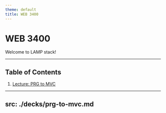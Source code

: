```yaml
---
theme: default
title: WEB 3400
---
```


# WEB 3400

Welcome to LAMP stack!

---

## Table of Contents

1. [Lecture: PRG to MVC](#prg-to-mvc)

---
src: ./decks/prg-to-mvc.md
---
